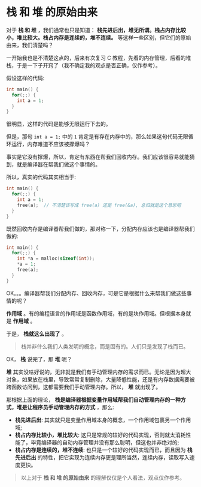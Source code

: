 # 栈 和 堆 的原始由来

对于 **栈 和 堆** ，我们通常也只是知道： **栈先进后出，堆无所谓。栈占内存比较小，堆比较大。栈占内存是连续的，堆不连续。** 等这样一些区别，但它们的原始由来，我们清楚吗？

一开始我也是不清楚这点的，后来有次复习 C 教程，先看的内存管理，后看的堆栈，于是一下子开窍了（我不确定我的观点是否正确，仅作参考）。

假设这样的代码:

```c
int main() {
  for(;;) {
    int a = 1;
  }
}
```

很明显，这样的代码是能够无限运行下去的。

但是，那句 `int a = 1;` 中的 `1` 肯定是有存在内存中的，那么如果这句代码无限循环运行，内存难道不应该被撑爆吗？

事实是它没有撑爆，所以，肯定有东西在帮我们回收内存。我们应该很容易就能猜到，就是编译器在帮我们做这个事情的。

所以，真实的代码其实相当于:

```c
int main() {
  for(;;) {
    int a = 1;
    free(a);  // 不清楚该写成 free(a) 还是 free(&a), 总归就是这个意思吧
  }
}
```

既然回收内存是编译器帮我们做的，那对称一下，分配内存应该也是编译器帮我们做的:

```c
int main() {
  for(;;) {
    int *a = malloc(sizeof(int));
    *a = 1;
    free(a);
  }
}
```

OK。。。编译器帮我们分配内存、回收内存，可是它是根据什么来帮我们做这些事情的呢？

**作用域** 。有的编程语言的作用域是函数作用域，有的是块作用域。但根据本身就是 **作用域** 。

于是， **栈就这么出现了** 。

> 栈并非什么我们人类发明的概念，而是固有的。人们只是发现了栈而已。

OK， **栈** 说完了，那 **堆** 呢？

**堆** 其实没啥好说的，无非就是我们有手动管理内存的需求而已。无论是因为超大对象，如果放在栈里，导致常常复制删除，大量降低性能，还是有内存数据需要被跨函数访问到，这都需要我们手动管理内存。所以， **堆** 就出现了。

那根据上面的理论， **栈是编译器根据变量作用域帮我们自动管理内存的一种方式，堆是让程序员手动管理内存的方式** ，那么:

- **栈先进后出**: 其实就只是变量作用域本身的概念，一个作用域包裹另一个作用域;
- **栈占内存比较小，堆比较大**: 这只是常规的较好的代码实现，否则就太消耗性能了，毕竟编译器的自动内存管理并没有那么聪明，但这也并非绝对的;
- **栈占内存是连续的，堆不连续**: 也只是一个较好的代码实现而已，而且因为 **栈先进后出** 的特性，把它实现为连续内存更是理所当然，连续内存，读取写入速度更快。

> 以上对于 **栈 和 堆 的原始由来** 的理解仅仅是个人看法，观点仅作参考。
